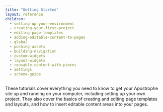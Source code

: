 ```yaml
---
title: "Getting Started"
layout: reference
children:
  - setting-up-your-environment
  - creating-your-first-project
  - editing-page-templates
  - adding-editable-content-to-pages
  - global
  - pushing-assets
  - building-navigation
  - custom-widgets
  - layout-widgets
  - reusable-content-with-pieces
  - settings
  - schema-guide
---
```


These tutorials cover everything you need to know to get your Apostrophe site up and running on your computer, including setting up your own project. They also cover the basics of creating and editing page templates and layouts, and how to insert editable content areas into your pages.
